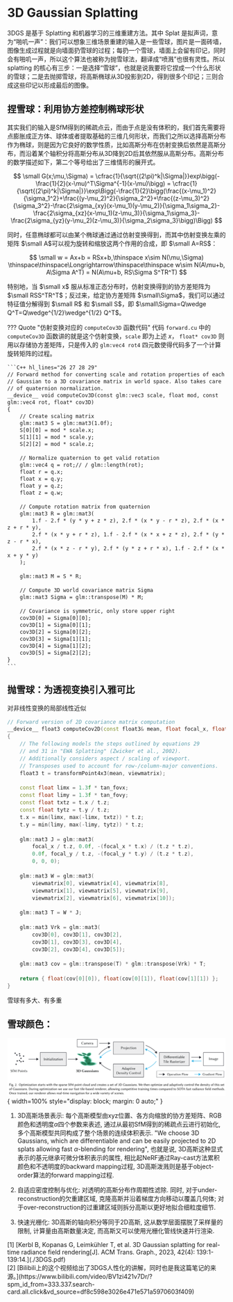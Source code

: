# 3D Gaussian Splatting

3DGS 是基于 Splatting 和机器学习的三维重建方法。其中 Splat 是拟声词，意为“啪叽一声”：我们可以想象三维场景重建的输入是一些雪球，图片是一面砖墙，图像生成过程就是向墙面扔雪球的过程；每扔一个雪球，墙面上会留有印记，同时会有啪叽一声，所以这个算法也被称为抛雪球法，翻译成“喷溅”也很有灵性。所以 splatting 的核心有三步：一是选择“雪球”，也就是说我要将它捏成一个什么形状的雪球；二是去抛掷雪球，将高斯椭球从3D投影到2D，得到很多个印记；三则合成这些印记以形成最后的图像。

## 捏雪球：利用协方差控制椭球形状

其实我们的输入是SfM得到的稀疏点云，而由于点是没有体积的，我们首先需要将点膨胀成正方体、球体或者提取基础的三维几何形状，而我们之所以选择高斯分布作为椭球，则是因为它良好的数学性质，比如高斯分布在仿射变换后依然是高斯分布，而沿着某个轴积分将高斯分布从3D降到2D后其依然服从高斯分布。高斯分布的数学描述如下，第二个等号给出了三维情形的展开式。

$$
\small
G(x;\mu,\Sigma) = \cfrac{1}{\sqrt{(2\pi)^k|\Sigma|}}exp\bigg(-\frac{1}{2}(x-\mu)^T\Sigma^{-1}(x-\mu)\bigg) = \cfrac{1}{\sqrt{(2\pi)^k|\Sigma|}}\exp\Bigg(-\frac{1}{2}\bigg(\frac{(x-\mu_1)^2}{\sigma_1^2}+\frac{(y-\mu_2)^2}{\sigma_2^2}+\frac{(z-\mu_3)^2}{\sigma_3^2}-\frac{2\sigma_{xy}(x-\mu_1)(y-\mu_2)}{\sigma_1\sigma_2}-\frac{2\sigma_{xz}(x-\mu_1)(z-\mu_3)}{\sigma_1\sigma_3}-\frac{2\sigma_{yz}(y-\mu_2)(z-\mu_3)}{\sigma_2\sigma_3}\bigg)\Bigg)
$$

同时，任意椭球都可以由某个椭球通过通过仿射变换得到，而其中仿射变换左乘的矩阵 $\small A$可以视为旋转和缩放这两个作用的合成，即 $\small A=RS$：

$$
\small
w = Ax+b = RSx+b,\thinspace x\sim N(\mu,\Sigma) \thinspace\thinspace\Longrightarrow\thinspace\thinspace w\sim N(A\mu+b, A\Sigma A^T) = N(A\mu+b, RS\Sigma S^TR^T)
$$

特别地，当 $\small x$ 服从标准正态分布时，仿射变换得到的协方差矩阵为 $\small RSS^TR^T$；反过来，给定协方差矩阵 $\small\Sigma$，我们可以通过特征值分解得到 $\small R$ 和 $\small S$，即 $\small\Sigma=Q\wedge Q^T=Q\wedge^{1/2}\wedge^{1/2} Q^T$。

??? Quote "仿射变换对应的 `computeCov3D` 函数代码"
    代码 `forward.cu` 中的 `computeCov3D` 函数讲的就是这个仿射变换，`scale` 即为上述 $x$， `float* cov3D` 则用以存储协方差矩阵，只是传入的 `glm:vec4 rot4` 四元数使得代码多了一个计算旋转矩阵的过程。

    ```C++ hl_lines="26 27 28 29"
    // Forward method for converting scale and rotation properties of each
    // Gaussian to a 3D covariance matrix in world space. Also takes care
    // of quaternion normalization.
    __device__ void computeCov3D(const glm::vec3 scale, float mod, const glm::vec4 rot, float* cov3D)
    {
        // Create scaling matrix
        glm::mat3 S = glm::mat3(1.0f);
        S[0][0] = mod * scale.x;
        S[1][1] = mod * scale.y;
        S[2][2] = mod * scale.z;

        // Normalize quaternion to get valid rotation
        glm::vec4 q = rot;// / glm::length(rot);
        float r = q.x;
        float x = q.y;
        float y = q.z;
        float z = q.w;

        // Compute rotation matrix from quaternion
        glm::mat3 R = glm::mat3(
            1.f - 2.f * (y * y + z * z), 2.f * (x * y - r * z), 2.f * (x * z + r * y),
            2.f * (x * y + r * z), 1.f - 2.f * (x * x + z * z), 2.f * (y * z - r * x),
            2.f * (x * z - r * y), 2.f * (y * z + r * x), 1.f - 2.f * (x * x + y * y)
        );

        glm::mat3 M = S * R;

        // Compute 3D world covariance matrix Sigma
        glm::mat3 Sigma = glm::transpose(M) * M;

        // Covariance is symmetric, only store upper right
        cov3D[0] = Sigma[0][0];
        cov3D[1] = Sigma[0][1];
        cov3D[2] = Sigma[0][2];
        cov3D[3] = Sigma[1][1];
        cov3D[4] = Sigma[1][2];
        cov3D[5] = Sigma[2][2];
    }
    ```

## 抛雪球：为透视变换引入雅可比

对非线性变换的局部线性近似

```C++
// Forward version of 2D covariance matrix computation
__device__ float3 computeCov2D(const float3& mean, float focal_x, float focal_y, float tan_fovx, float tan_fovy, const float* cov3D, const float* viewmatrix)
{
	// The following models the steps outlined by equations 29
	// and 31 in "EWA Splatting" (Zwicker et al., 2002). 
	// Additionally considers aspect / scaling of viewport.
	// Transposes used to account for row-/column-major conventions.
	float3 t = transformPoint4x3(mean, viewmatrix);

	const float limx = 1.3f * tan_fovx;
	const float limy = 1.3f * tan_fovy;
	const float txtz = t.x / t.z;
	const float tytz = t.y / t.z;
	t.x = min(limx, max(-limx, txtz)) * t.z;
	t.y = min(limy, max(-limy, tytz)) * t.z;

	glm::mat3 J = glm::mat3(
		focal_x / t.z, 0.0f, -(focal_x * t.x) / (t.z * t.z),
		0.0f, focal_y / t.z, -(focal_y * t.y) / (t.z * t.z),
		0, 0, 0);

	glm::mat3 W = glm::mat3(
		viewmatrix[0], viewmatrix[4], viewmatrix[8],
		viewmatrix[1], viewmatrix[5], viewmatrix[9],
		viewmatrix[2], viewmatrix[6], viewmatrix[10]);

	glm::mat3 T = W * J;

	glm::mat3 Vrk = glm::mat3(
		cov3D[0], cov3D[1], cov3D[2],
		cov3D[1], cov3D[3], cov3D[4],
		cov3D[2], cov3D[4], cov3D[5]);

	glm::mat3 cov = glm::transpose(T) * glm::transpose(Vrk) * T;

	return { float(cov[0][0]), float(cov[0][1]), float(cov[1][1]) };
}
```

雪球有多大、有多重

## 雪球颜色：

![](./overview_of_3DGS.png){ width=100% style="display: block; margin: 0 auto;" }

1. 3D高斯场景表示: 每个高斯模型由xyz位置、各方向缩放的协方差矩阵、RGB 颜色和透明度$\alpha$四个参数来表述, 通过从最初SfM得到的稀疏点云进行初始化, 多个高斯模型共同构成了整个场景的连续体积表示. "We choose 3D Gaussians, which are differentiable and can be easily projected to 2D splats allowing fast $\alpha$-blending for rendering", 也就是说, 3D高斯这种显式表示的基元继承可微分体积表示的属性, 相比起NeRF通过Ray-cast方法累积颜色和不透明度的backward mapping过程, 3D高斯泼溅则是基于object-order算法的forward mapping过程.

2. 自适应密度控制与优化: 对透明的高斯分布作周期性滤除. 同时, 对于under-reconstruction的欠重建区域, 克隆高斯并沿着梯度方向移动以覆盖几何体; 对于over-reconstruction的过重建区域则拆分高斯以更好地拟合细粒度细节.

3. 快速光栅化: 3D高斯的轴向积分等同于2D高斯, 这从数学层面摆脱了采样量的限制, 计算量由高斯数量决定, 而高斯又可以使用光栅化管线快速并行渲染.



<div id="refer-anchor-1"></div>
[1] [Kerbl B, Kopanas G, Leimkühler T, et al. 3D Gaussian splatting for real-time radiance field rendering[J]. ACM Trans. Graph., 2023, 42(4): 139:1-139:14.](./3DGS.pdf)

<div id="refer-anchor-2"></div>
[2] [Bilibili上的这个视频给出了3DGS人性化的讲解，同时也是我这篇笔记的来源。](https://www.bilibili.com/video/BV1zi421v7Dr/?spm_id_from=333.337.search-card.all.click&vd_source=df8c598e3026e471e571a5970603f409)